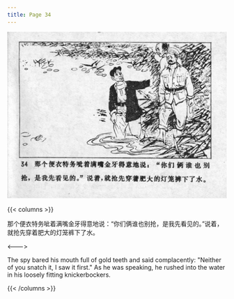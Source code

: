 ```yaml
---
title: Page 34
---
```


![niqiu page](./../../images/niqiu/seifert0397_nqkg_0038_034.jpg)

{{< columns >}}

那个便衣特务呲着满嘴金牙得意地说：“你们俩谁也别抢，是我先看见的。”说着，就抢先穿着肥大的灯笼裤下了水。

<--->

The spy bared his mouth full of gold teeth and said complacently: "Neither of you snatch it, I saw it first." As he was speaking, he rushed into the water in his loosely fitting knickerbockers.

{{< /columns >}}
